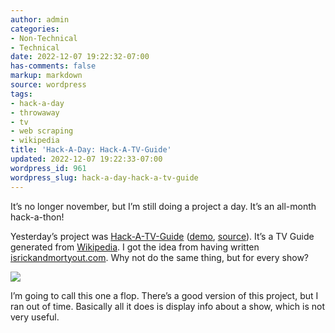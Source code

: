 ```yaml
---
author: admin
categories:
- Non-Technical
- Technical
date: 2022-12-07 19:22:32-07:00
has-comments: false
markup: markdown
source: wordpress
tags:
- hack-a-day
- throwaway
- tv
- web scraping
- wikipedia
title: 'Hack-A-Day: Hack-A-TV-Guide'
updated: 2022-12-07 19:22:33-07:00
wordpress_id: 961
wordpress_slug: hack-a-day-hack-a-tv-guide
---
```

It’s no longer november, but I’m still doing a project a day. It’s an all-month hack-a-thon!

Yesterday’s project was [Hack-A-TV-Guide](https://tilde.za3k.com/hackaday/tvguide/) ([demo](https://tilde.za3k.com/hackaday/tvguide/), [source](https://github.com/za3k/day33_tvguide)). It’s a TV Guide generated from [Wikipedia](https://en.wikipedia.org/wiki/Main_Page). I got the idea from having written [isrickandmortyout.com](http://isrickandmortyout.com/). Why not do the same thing, but for every show?

[![](https://blog.za3k.com/wp-content/uploads/2022/12/screenshot-1.png)](https://tilde.za3k.com/hackaday/tvguide/)

I’m going to call this one a flop. There’s a good version of this project, but I ran out of time. Basically all it does is display info about a show, which is not very useful.
